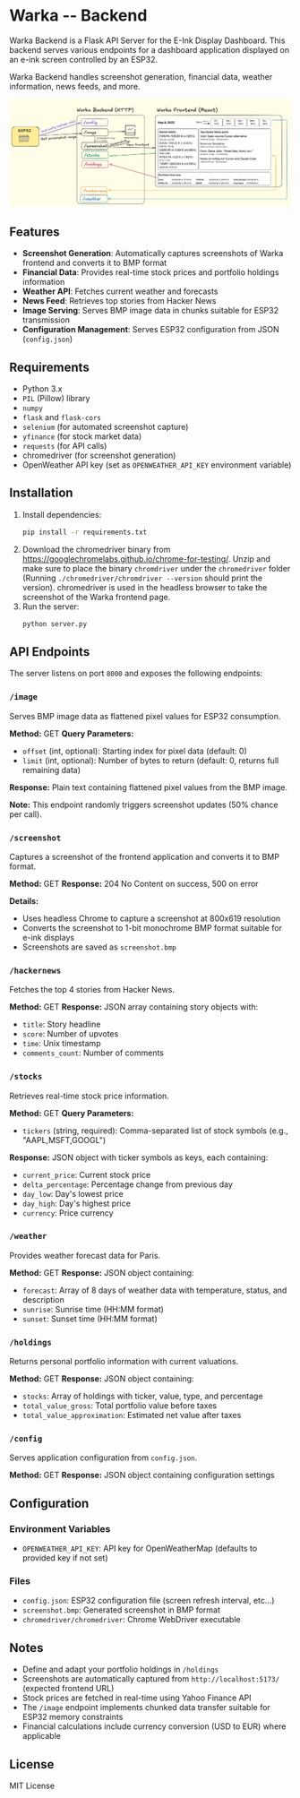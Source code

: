 # Warka -- Backend

Warka Backend is a Flask API Server for the E-Ink Display Dashboard.
This backend serves various endpoints for a dashboard application displayed on an e-ink screen controlled by an ESP32.

Warka Backend handles screenshot generation, financial data, weather information, news feeds, and more.

![architecture.jpeg](architecture.jpeg)

## Features

- **Screenshot Generation**: Automatically captures screenshots of Warka frontend and converts it to BMP format
- **Financial Data**: Provides real-time stock prices and portfolio holdings information
- **Weather API**: Fetches current weather and forecasts
- **News Feed**: Retrieves top stories from Hacker News
- **Image Serving**: Serves BMP image data in chunks suitable for ESP32 transmission
- **Configuration Management**: Serves ESP32 configuration from JSON (`config.json`)

## Requirements

- Python 3.x
- `PIL` (Pillow) library
- `numpy`
- `flask` and `flask-cors`
- `selenium` (for automated screenshot capture)
- `yfinance` (for stock market data)
- `requests` (for API calls)
- chromedriver (for screenshot generation)
- OpenWeather API key (set as `OPENWEATHER_API_KEY` environment variable)

## Installation

1. Install dependencies:
   ```sh
   pip install -r requirements.txt
   ```
2. Download the chromedriver binary from https://googlechromelabs.github.io/chrome-for-testing/.
 Unzip and make sure to place the binary `chromdriver` under the `chromedriver` folder (Running `./chromedriver/chromdriver --version` should print the version). chromedriver is used in the headless browser to take the screenshot of the Warka frontend page.
3. Run the server:
   ```sh
   python server.py
   ```

## API Endpoints

The server listens on port `8000` and exposes the following endpoints:

### `/image`
Serves BMP image data as flattened pixel values for ESP32 consumption.

**Method:** GET
**Query Parameters:**
- `offset` (int, optional): Starting index for pixel data (default: 0)
- `limit` (int, optional): Number of bytes to return (default: 0, returns full remaining data)

**Response:** Plain text containing flattened pixel values from the BMP image.

**Note:** This endpoint randomly triggers screenshot updates (50% chance per call).

### `/screenshot`
Captures a screenshot of the frontend application and converts it to BMP format.

**Method:** GET
**Response:** 204 No Content on success, 500 on error

**Details:**
- Uses headless Chrome to capture a screenshot at 800x619 resolution
- Converts the screenshot to 1-bit monochrome BMP format suitable for e-ink displays
- Screenshots are saved as `screenshot.bmp`

### `/hackernews`
Fetches the top 4 stories from Hacker News.

**Method:** GET
**Response:** JSON array containing story objects with:
- `title`: Story headline
- `score`: Number of upvotes
- `time`: Unix timestamp
- `comments_count`: Number of comments

### `/stocks`
Retrieves real-time stock price information.

**Method:** GET
**Query Parameters:**
- `tickers` (string, required): Comma-separated list of stock symbols (e.g., "AAPL,MSFT,GOOGL")

**Response:** JSON object with ticker symbols as keys, each containing:
- `current_price`: Current stock price
- `delta_percentage`: Percentage change from previous day
- `day_low`: Day's lowest price
- `day_high`: Day's highest price
- `currency`: Price currency

### `/weather`
Provides weather forecast data for Paris.

**Method:** GET
**Response:** JSON object containing:
- `forecast`: Array of 8 days of weather data with temperature, status, and description
- `sunrise`: Sunrise time (HH:MM format)
- `sunset`: Sunset time (HH:MM format)

### `/holdings`
Returns personal portfolio information with current valuations.

**Method:** GET
**Response:** JSON object containing:
- `stocks`: Array of holdings with ticker, value, type, and percentage
- `total_value_gross`: Total portfolio value before taxes
- `total_value_approximation`: Estimated net value after taxes

### `/config`
Serves application configuration from `config.json`.

**Method:** GET
**Response:** JSON object containing configuration settings

## Configuration

### Environment Variables
- `OPENWEATHER_API_KEY`: API key for OpenWeatherMap (defaults to provided key if not set)

### Files
- `config.json`: ESP32 configuration file (screen refresh interval, etc...)
- `screenshot.bmp`: Generated screenshot in BMP format
- `chromedriver/chromedriver`: Chrome WebDriver executable

## Notes

- Define and adapt your portfolio holdings in `/holdings`
- Screenshots are automatically captured from `http://localhost:5173/` (expected frontend URL)
- Stock prices are fetched in real-time using Yahoo Finance API
- The `/image` endpoint implements chunked data transfer suitable for ESP32 memory constraints
- Financial calculations include currency conversion (USD to EUR) where applicable

## License

MIT License
